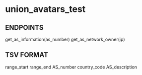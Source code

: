 # union_avatars_test


## ENDPOINTS
  get_as_information(as_number)
  get_as_network_owner(ip)


## TSV FORMAT
range_start range_end AS_number country_code AS_description

